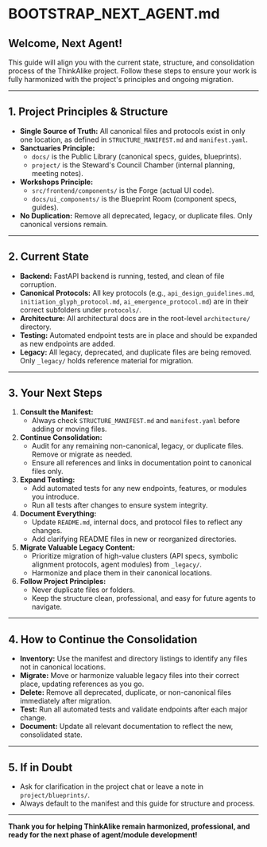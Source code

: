 # BOOTSTRAP_NEXT_AGENT.md

## Welcome, Next Agent!

This guide will align you with the current state, structure, and consolidation process of the ThinkAlike project. Follow these steps to ensure your work is fully harmonized with the project's principles and ongoing migration.

---

## 1. **Project Principles & Structure**
- **Single Source of Truth:** All canonical files and protocols exist in only one location, as defined in `STRUCTURE_MANIFEST.md` and `manifest.yaml`.
- **Sanctuaries Principle:**
  - `docs/` is the Public Library (canonical specs, guides, blueprints).
  - `project/` is the Steward's Council Chamber (internal planning, meeting notes).
- **Workshops Principle:**
  - `src/frontend/components/` is the Forge (actual UI code).
  - `docs/ui_components/` is the Blueprint Room (component specs, guides).
- **No Duplication:** Remove all deprecated, legacy, or duplicate files. Only canonical versions remain.

---

## 2. **Current State**
- **Backend:** FastAPI backend is running, tested, and clean of file corruption.
- **Canonical Protocols:** All key protocols (e.g., `api_design_guidelines.md`, `initiation_glyph_protocol.md`, `ai_emergence_protocol.md`) are in their correct subfolders under `protocols/`.
- **Architecture:** All architectural docs are in the root-level `architecture/` directory.
- **Testing:** Automated endpoint tests are in place and should be expanded as new endpoints are added.
- **Legacy:** All legacy, deprecated, and duplicate files are being removed. Only `_legacy/` holds reference material for migration.

---

## 3. **Your Next Steps**
1. **Consult the Manifest:**
   - Always check `STRUCTURE_MANIFEST.md` and `manifest.yaml` before adding or moving files.
2. **Continue Consolidation:**
   - Audit for any remaining non-canonical, legacy, or duplicate files. Remove or migrate as needed.
   - Ensure all references and links in documentation point to canonical files only.
3. **Expand Testing:**
   - Add automated tests for any new endpoints, features, or modules you introduce.
   - Run all tests after changes to ensure system integrity.
4. **Document Everything:**
   - Update `README.md`, internal docs, and protocol files to reflect any changes.
   - Add clarifying README files in new or reorganized directories.
5. **Migrate Valuable Legacy Content:**
   - Prioritize migration of high-value clusters (API specs, symbolic alignment protocols, agent modules) from `_legacy/`.
   - Harmonize and place them in their canonical locations.
6. **Follow Project Principles:**
   - Never duplicate files or folders.
   - Keep the structure clean, professional, and easy for future agents to navigate.

---

## 4. **How to Continue the Consolidation**
- **Inventory:** Use the manifest and directory listings to identify any files not in canonical locations.
- **Migrate:** Move or harmonize valuable legacy files into their correct place, updating references as you go.
- **Delete:** Remove all deprecated, duplicate, or non-canonical files immediately after migration.
- **Test:** Run all automated tests and validate endpoints after each major change.
- **Document:** Update all relevant documentation to reflect the new, consolidated state.

---

## 5. **If in Doubt**
- Ask for clarification in the project chat or leave a note in `project/blueprints/`.
- Always default to the manifest and this guide for structure and process.

---

**Thank you for helping ThinkAlike remain harmonized, professional, and ready for the next phase of agent/module development!**
